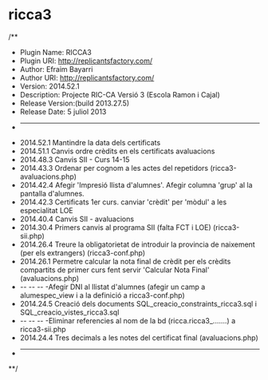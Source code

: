 ricca3
======

/**
 * Plugin Name: RICCA3
 * Plugin URI: http://replicantsfactory.com/
 * Author: Efraim Bayarri
 * Author URI: http://replicantsfactory.com/
 * Version: 2014.52.1
 * Description: Projecte RIC-CA Versió 3 (Escola Ramon i Cajal) 
 * Release Version:(build 2013.27.5)
 * Release Date: 5 juliol 2013
 * -------------------------------------------------------------------
 * 2014.52.1 Mantindre la data dels certificats
 * 2014.51.1 Canvis ordre crèdits en els certificats avaluacions
 * 2014.48.3 Canvis SII - Curs 14-15
 * 2014.43.3 Ordenar per cognom a les actes del repetidors (ricca3-avaluacions.php)
 * 2014.42.4 Afegir 'Impresió llista d'alumnes'. Afegir columna 'grup' al la pantalla d'alumnes.
 * 2014.42.3 Certificats 1er curs. canviar 'crèdit' per 'mòdul' a les especialitat LOE
 * 2014.40.4 Canvis SII - avaluacions
 * 2014.30.4 Primers canvis al programa SII (falta FCT i LOE) (ricca3-sii.php)
 * 2014.26.4 Treure la obligatorietat de introduir la provincia de naixement (per els extrangers) (ricca3-conf.php)
 * 2014.26.1 Permetre calcular la nota final de crèdit per els crèdits compartits de primer curs fent servir 'Calcular Nota Final' (avaluacions.php)
 * -- -- -- -Afegir DNI al llistat d'alumnes (afegir un camp a alumespec_view i a la definició a ricca3-conf.php)
 * 2014.24.5 Creació dels documents SQL_creacio_constraints_ricca3.sql i SQL_creacio_vistes_ricca3.sql
 * -- -- -- -Eliminar referencies al nom de la bd (ricca.ricca3_.......) a ricca3-sii.php
 * 2014.24.4 Tres decimals a les notes del certificat final (avaluacions.php)
 * -------------------------------------------------------------------
 **/
